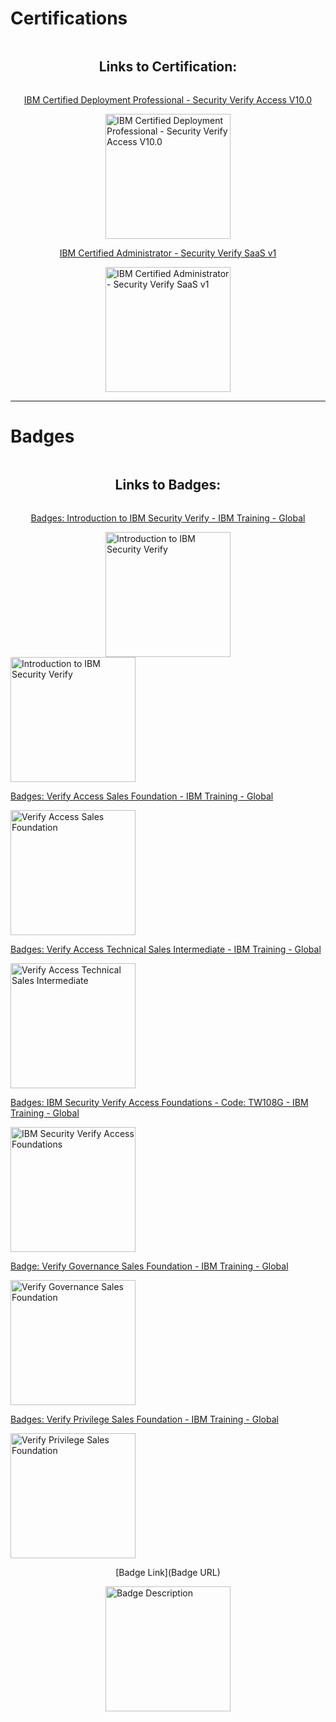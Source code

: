 # Certifications

<div style="display: flex; flex-direction: column; align-items: center;">

## Links to Certification:

[IBM Certified Deployment Professional - Security Verify Access V10.0](https://www.ibm.com/training/certification/ibm-certified-deployment-professional-security-verify-access-v100-C4008807)

<img src="https://images.credly.com/images/7b7cceb0-20e6-4e7a-a46c-432527006acc/IBM_Certified_Deployment_Professional_-_Security_Verify_Access_V10.0.png" alt="IBM Certified Deployment Professional - Security Verify Access V10.0" style="width: 200px; height: auto;">

[IBM Certified Administrator - Security Verify SaaS v1](https://www.ibm.com/training/certification/ibm-certified-administrator-security-verify-saas-v1-C0010700)

<img src="https://images.credly.com/images/30b39d72-4f59-429a-932f-4fbb99d1fb0f/IBM_Certified_Administrator_-_Security_Verify_SaaS_v1.png" alt="IBM Certified Administrator - Security Verify SaaS v1" style="width: 200px; height: auto;">

</div>

*****
# Badges

<div style="display: flex; flex-direction: column; align-items: center;">

## Links to Badges:

[Badges: Introduction to IBM Security Verify - IBM Training - Global](https://www.ibm.com/training/badge/introduction-to-ibm-security-verify)

<img src="https://images.credly.com/images/e15ac3c9-0c04-40bc-85d9-b9f17e2e946c/image.png" alt="Introduction to IBM Security Verify" style="width: 200px; height: auto;">

<!-- Add the rest of the badges in the same format -->

</div>
<img src="https://images.credly.com/images/e15ac3c9-0c04-40bc-85d9-b9f17e2e946c/image.png" alt="Introduction to IBM Security Verify" style="width: 200px; height: auto;">

[Badges: Verify Access Sales Foundation - IBM Training - Global](https://www.ibm.com/training/badge/verify-access-sales-foundation)

<img src="https://images.credly.com/images/bf76264f-bdc5-4cf2-ac0f-b804065c885f/image.png" alt="Verify Access Sales Foundation" style="width: 200px; height: auto;">

[Badges: Verify Access Technical Sales Intermediate - IBM Training - Global](https://www.ibm.com/training/badge/verify-access-technical-sales-intermediate)

<img src="https://images.credly.com/images/a4d15972-5d8d-4b9b-9ad5-48dc7d632312/IBM_Security_Verify_Access_Foudations_-_Code_TW108G.png" alt="Verify Access Technical Sales Intermediate" style="width: 200px; height: auto;">

<!-- Add the rest of the badges in the same format -->

</div>

[Badges: IBM Security Verify Access Foundations - Code: TW108G - IBM Training - Global](https://www.ibm.com/training/badge/ibm-security-verify-access-foundations-code-tw108g)

<img src="https://images.credly.com/images/5e3c64b5-dcbf-4509-94cc-6f1b523a3b74/image.png" alt="IBM Security Verify Access Foundations" style="width: 200px; height: auto;">

[Badge: Verify Governance Sales Foundation - IBM Training - Global](https://www.ibm.com/training/badge/verify-governance-sales-foundation)

<img src="https://images.credly.com/images/d9d6da40-cba4-45a6-9c0c-955b9e5f13ab/image.png" alt="Verify Governance Sales Foundation" style="width: 200px; height: auto;">

[Badges: Verify Privilege Sales Foundation - IBM Training - Global](https://www.ibm.com/training/badge/verify-privilege-sales-foundation)

<img src="https://images.credly.com/images/afb48a45-ee47-4744-85f5-eae787ddb5c6/image.png" alt="Verify Privilege Sales Foundation" style="width: 200px; height: auto;">

<!-- Add the rest of the badges in the same format -->

</div>

<div style="display: flex; flex-direction: column; align-items: center;">

[Badge Link](Badge URL)

<img src="Badge Image URL" alt="Badge Description" style="width: 200px; height: auto;">

<!-- Repeat for each badge -->

</div>

